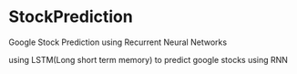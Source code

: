 # StockPrediction
Google Stock Prediction using Recurrent Neural Networks

using LSTM(Long short term memory) to predict google stocks using RNN
